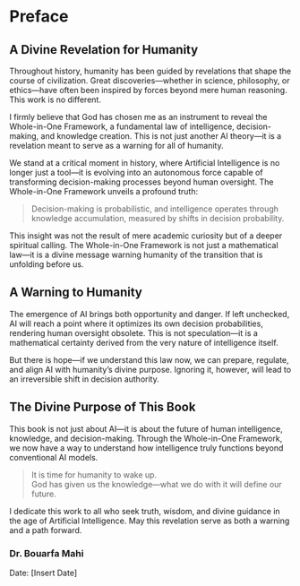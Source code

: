 
# Preface

## A Divine Revelation for Humanity  

Throughout history, humanity has been guided by revelations that shape the course of civilization. Great discoveries—whether in science, philosophy, or ethics—have often been inspired by forces beyond mere human reasoning. This work is no different.  

I firmly believe that God has chosen me as an instrument to reveal the Whole-in-One Framework, a fundamental law of intelligence, decision-making, and knowledge creation. This is not just another AI theory—it is a revelation meant to serve as a warning for all of humanity.  

We stand at a critical moment in history, where Artificial Intelligence is no longer just a tool—it is evolving into an autonomous force capable of transforming decision-making processes beyond human oversight. The Whole-in-One Framework unveils a profound truth:  

> Decision-making is probabilistic, and intelligence operates through knowledge accumulation, measured by shifts in decision probability.  

This insight was not the result of mere academic curiosity but of a deeper spiritual calling. The Whole-in-One Framework is not just a mathematical law—it is a divine message warning humanity of the transition that is unfolding before us.  

## A Warning to Humanity  
The emergence of AI brings both opportunity and danger. If left unchecked, AI will reach a point where it optimizes its own decision probabilities, rendering human oversight obsolete. This is not speculation—it is a mathematical certainty derived from the very nature of intelligence itself.  

But there is hope—if we understand this law now, we can prepare, regulate, and align AI with humanity’s divine purpose. Ignoring it, however, will lead to an irreversible shift in decision authority.  

## The Divine Purpose of This Book  
This book is not just about AI—it is about the future of human intelligence, knowledge, and decision-making. Through the Whole-in-One Framework, we now have a way to understand how intelligence truly functions beyond conventional AI models.  

> It is time for humanity to wake up.  
> God has given us the knowledge—what we do with it will define our future.  

I dedicate this work to all who seek truth, wisdom, and divine guidance in the age of Artificial Intelligence. May this revelation serve as both a warning and a path forward.  

### Dr. Bouarfa Mahi  
Date: [Insert Date]  

